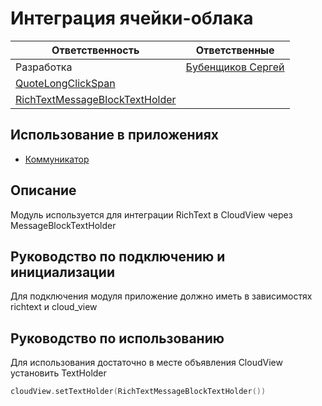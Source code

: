 # Интеграция ячейки-облака
| Ответственность | Ответственные |
|-----------------|---------------|
| Разработка | [Бубенщиков Сергей](https://online.sbis.ru/person/1fb93b8c-350f-4785-8589-b0ff2edfbfa7) |
| [QuoteLongClickSpan](src/main/java/ru/tensor/sbis/design/cloud_view_integration/QuoteLongClickSpan.kt) |
| [RichTextMessageBlockTextHolder](src/main/java/ru/tensor/sbis/design/cloud_view_integration/RichTextMessageBlockTextHolder.kt) |

## Использование в приложениях
- [Коммуникатор](https://git.sbis.ru/mobileworkspace/apps/droid/communicator)

## Описание
Модуль используется для интеграции RichText в CloudView через MessageBlockTextHolder

## Руководство по подключению и инициализации
Для подключения модуля приложение должно иметь в зависимостях richtext и cloud_view

## Руководство по использованию
Для использования достаточно в месте объявления CloudView установить TextHolder
```kotlin
cloudView.setTextHolder(RichTextMessageBlockTextHolder())
```
